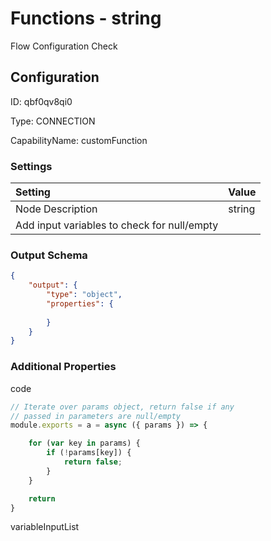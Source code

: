 # Functions - string 
Flow Configuration Check
## Configuration
ID:  qbf0qv8qi0

Type: CONNECTION 

CapabilityName: customFunction

### Settings
| Setting | Value  |
| :------------------------ | ---------------------------------------- |
| Node Description | string 
Add input variables to check for null/empty | 




### Output Schema
``` json 
{
	"output": {
		"type": "object",
		"properties": {
			
		}
	}
} 
```

### Additional Properties
code
```js 
// Iterate over params object, return false if any
// passed in parameters are null/empty
module.exports = a = async ({ params }) => {

	for (var key in params) {
		if (!params[key]) {
			return false; 
		}
	}

	return 
}
```


variableInputList
```
```




